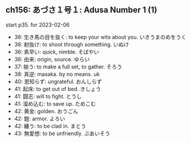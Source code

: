 ## ch156: あづさ１号１: Adusa Number 1 (1)

start p35. for 2023-02-06

- 36: 生き馬の目を抜く: to keep your wits about you. いきうまのめをうく
- 36: 射抜け: to shoot through something. いぬけ
- 36: 素早い: quick, nimble. そばやい
- 36: 由来: origin, source. ゆらい
- 37: 揃う: to make a full set, to gather. そろう
- 38: 真逆: masaka. by no means. uk
- 40: 恩知らず: ungrateful. おんしらず
- 41: 起床: to get out of bed. きしょう
- 41: 闘志: will to fight. とうし
- 41: 溜め込む: to save up. ためこむ
- 42: 黄金: golden. おうごん
- 42: 鎧: armor. よろい
- 42: 纏う: to be clad in. まとう
- 43: 無愛想: to be unfriendly. ぶあいそう
